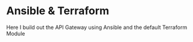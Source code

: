 # Ansible & Terraform

Here I build out the API Gateway using Ansible and the default Terraform Module


